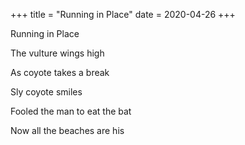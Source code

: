 +++
title = "Running in Place"
date = 2020-04-26
+++

Running in Place

The vulture wings high

As coyote takes a break

Sly coyote smiles

Fooled the man to eat the bat

Now all the beaches are his
